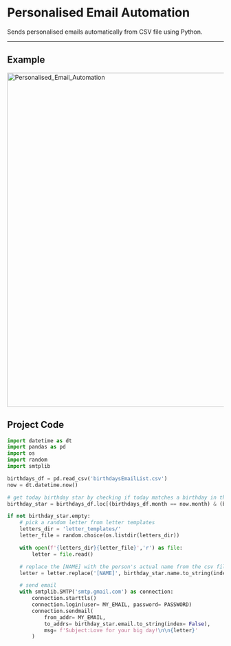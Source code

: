 # Personalised Email Automation

Sends personalised emails automatically from CSV file using Python.

---

## Example 
<img width="777" alt="Personalised_Email_Automation" src="https://github.com/abc12345d/Markdown_workspace/assets/44512722/2c0bac05-5223-46bd-beb1-fe8f2f29b77f">

## Project Code
```PYTHON
import datetime as dt
import pandas as pd
import os
import random
import smtplib

birthdays_df = pd.read_csv('birthdaysEmailList.csv')
now = dt.datetime.now()

# get today birthday star by checking if today matches a birthday in the csv file
birthday_star = birthdays_df.loc[(birthdays_df.month == now.month) & (birthdays_df.day == now.day)]

if not birthday_star.empty:
    # pick a random letter from letter templates
    letters_dir = 'letter_templates/'
    letter_file = random.choice(os.listdir(letters_dir))

    with open(f'{letters_dir}{letter_file}','r') as file:
        letter = file.read()

    # replace the [NAME] with the person's actual name from the csv file
    letter = letter.replace('[NAME]', birthday_star.name.to_string(index= False))

    # send email
    with smtplib.SMTP('smtp.gmail.com') as connection:
        connection.starttls()
        connection.login(user= MY_EMAIL, password= PASSWORD)
        connection.sendmail(
            from_addr= MY_EMAIL,
            to_addrs= birthday_star.email.to_string(index= False),
            msg= f'Subject:Love for your big day!\n\n{letter}'
        )
```